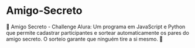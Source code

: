 # Amigo-Secreto
🎁 Amigo Secreto - Challenge Alura: Um programa em JavaScript e Python que permite cadastrar participantes e sortear automaticamente os pares do amigo secreto. O sorteio garante que ninguém tire a si mesmo. 🚀

